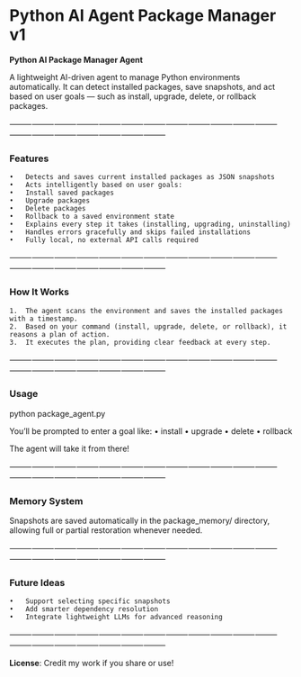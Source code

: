 # Python AI Agent Package Manager v1

**Python AI Package Manager Agent**

A lightweight AI-driven agent to manage Python environments automatically.
It can detect installed packages, save snapshots, and act based on user goals — such as install, upgrade, delete, or rollback packages.

⸻⸻⸻⸻⸻⸻⸻⸻⸻⸻⸻⸻⸻⸻⸻⸻⸻⸻⸻

### Features

	•	Detects and saves current installed packages as JSON snapshots
	•	Acts intelligently based on user goals:
	•	Install saved packages
	•	Upgrade packages
	•	Delete packages
	•	Rollback to a saved environment state
	•	Explains every step it takes (installing, upgrading, uninstalling)
	•	Handles errors gracefully and skips failed installations
	•	Fully local, no external API calls required

⸻⸻⸻⸻⸻⸻⸻⸻⸻⸻⸻⸻⸻⸻⸻⸻⸻⸻⸻

### How It Works

	1.	The agent scans the environment and saves the installed packages with a timestamp.
	2.	Based on your command (install, upgrade, delete, or rollback), it reasons a plan of action.
	3.	It executes the plan, providing clear feedback at every step.

⸻⸻⸻⸻⸻⸻⸻⸻⸻⸻⸻⸻⸻⸻⸻⸻⸻⸻⸻

### Usage

python package_agent.py

You’ll be prompted to enter a goal like:
	•	install
	•	upgrade
	•	delete
	•	rollback

The agent will take it from there!

⸻⸻⸻⸻⸻⸻⸻⸻⸻⸻⸻⸻⸻⸻⸻⸻⸻⸻⸻

### Memory System

Snapshots are saved automatically in the package_memory/ directory, allowing full or partial restoration whenever needed.

⸻⸻⸻⸻⸻⸻⸻⸻⸻⸻⸻⸻⸻⸻⸻⸻⸻⸻⸻

### Future Ideas

	•	Support selecting specific snapshots
	•	Add smarter dependency resolution
	•	Integrate lightweight LLMs for advanced reasoning

⸻⸻⸻⸻⸻⸻⸻⸻⸻⸻⸻⸻⸻⸻⸻⸻⸻⸻⸻

**License**: Credit my work if you share or use!
